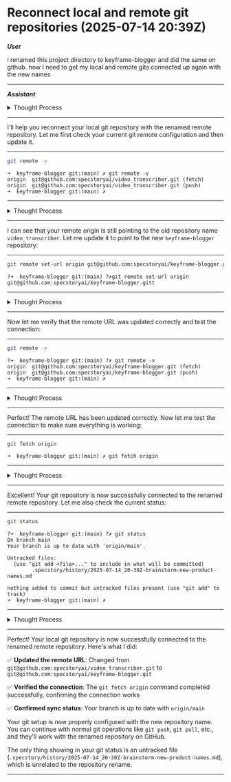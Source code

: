<!-- Generated by SpecStory -->

# Reconnect local and remote git repositories (2025-07-14 20:39Z)

_**User**_

i renamed this project directory to keyframe-blogger and did the same on github. now I need to get my local and remote gits connected up again with the new names

---

_**Assistant**_

<think><details><summary>Thought Process</summary>The user has renamed their project directory to "keyframe-blogger" and updated the GitHub repository name as well. Now they need to reconnect their local git repository with the renamed remote repository.

The typical steps for this would be:
1. Check the current remote URL
2. Update the remote URL to point to the new repository name
3. Test the connection

Let me help them with this by first checking the current git remote configuration and then updating it.</details></think>

---

I'll help you reconnect your local git repository with the renamed remote repository. Let me first check your current git remote configuration and then update it.

---

```bash
git remote -v
```

```
➜  keyframe-blogger git:(main) ✗ git remote -v
origin  git@github.com:specstoryai/video_transcriber.git (fetch)
origin  git@github.com:specstoryai/video_transcriber.git (push)
➜  keyframe-blogger git:(main) ✗
```

---

<think><details><summary>Thought Process</summary>I can see that the remote URL is still pointing to the old repository name "video_transcriber". I need to update it to point to "keyframe-blogger". I'll update the remote URL and then test the connection.</details></think>

---

I can see that your remote origin is still pointing to the old repository name `video_transcriber`. Let me update it to point to the new `keyframe-blogger` repository:

---

```bash
git remote set-url origin git@github.com:specstoryai/keyframe-blogger.git
```

```
?➜  keyframe-blogger git:(main) ?✗git remote set-url origin git@github.com:specstoryai/keyframe-blogger.gitt
```

---

<think><details><summary>Thought Process</summary>I notice the command output looks a bit garbled - there seems to be some formatting issues and an extra 't' at the end. Let me verify the remote URL was set correctly and test the connection.</details></think>

---

Now let me verify that the remote URL was updated correctly and test the connection:

---

```bash
git remote -v
```

```
?➜  keyframe-blogger git:(main) ?✗ git remote -v
origin  git@github.com:specstoryai/keyframe-blogger.git (fetch)
origin  git@github.com:specstoryai/keyframe-blogger.git (push)
➜  keyframe-blogger git:(main) ✗
```

---

<think><details><summary>Thought Process</summary>Great! The remote URL has been updated correctly to point to the new repository name. Now let me test the connection to make sure everything is working properly.</details></think>

---

Perfect! The remote URL has been updated correctly. Now let me test the connection to make sure everything is working:

---

```bash
git fetch origin
```

```
➜  keyframe-blogger git:(main) ✗ git fetch origin
```

---

<think><details><summary>Thought Process</summary>Excellent! The `git fetch origin` command completed successfully without any errors, which means the connection to the renamed remote repository is working properly. Let me also check the status to make sure everything looks good.</details></think>

---

Excellent! Your git repository is now successfully connected to the renamed remote repository. Let me also check the current status:

---

```bash
git status
```

```
?➜  keyframe-blogger git:(main) ?✗ git status
On branch main
Your branch is up to date with 'origin/main'.

Untracked files:
  (use "git add <file>..." to include in what will be committed)
        .specstory/history/2025-07-14_20-30Z-brainstorm-new-product-names.md

nothing added to commit but untracked files present (use "git add" to track)
➜  keyframe-blogger git:(main) ✗
```

---

<think><details><summary>Thought Process</summary>Perfect! Everything looks good. The git status shows that the branch is up to date with 'origin/main', which confirms that the local repository is properly connected to the renamed remote repository on GitHub.

Let me summarize what I've done for the user.</details></think>

---

Perfect! Your local git repository is now successfully connected to the renamed remote repository. Here's what I did:

✅ **Updated the remote URL**: Changed from `git@github.com:specstoryai/video_transcriber.git` to `git@github.com:specstoryai/keyframe-blogger.git`

✅ **Verified the connection**: The `git fetch origin` command completed successfully, confirming the connection works

✅ **Confirmed sync status**: Your branch is up to date with `origin/main`

Your git setup is now properly configured with the new repository name. You can continue with normal git operations like `git push`, `git pull`, etc., and they'll work with the renamed repository on GitHub.

The only thing showing in your git status is an untracked file (`.specstory/history/2025-07-14_20-30Z-brainstorm-new-product-names.md`), which is unrelated to the repository rename.

---

